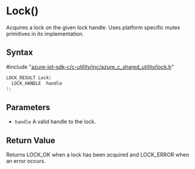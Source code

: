# Lock()

Acquires a lock on the given lock handle. Uses platform specific mutex primitives in its implementation.

## Syntax

\#include "[azure-iot-sdk-c/c-utility/inc/azure_c_shared_utility/lock.h](../lock-h.md)"  
```C
LOCK_RESULT Lock(
  LOCK_HANDLE  handle
);
```

## Parameters
* `handle` A valid handle to the lock.

## Return Value
Returns LOCK_OK when a lock has been acquired and LOCK_ERROR when an error occurs.

